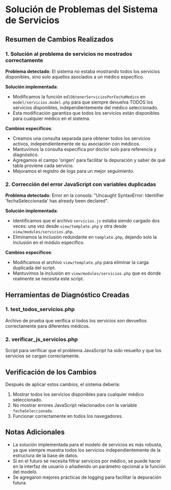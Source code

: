 # Solución de Problemas del Sistema de Servicios

## Resumen de Cambios Realizados

### 1. Solución al problema de servicios no mostrados correctamente

**Problema detectado**: El sistema no estaba mostrando todos los servicios disponibles, sino solo aquellos asociados a un médico específico.

**Solución implementada**: 
- Modificamos la función `mdlObtenerServiciosPorFechaMedico` en `model/servicios.model.php` para que siempre devuelva TODOS los servicios disponibles, independientemente del médico seleccionado.
- Esta modificación garantiza que todos los servicios están disponibles para cualquier médico en el sistema.

**Cambios específicos**:
- Creamos una consulta separada para obtener todos los servicios activos, independientemente de su asociación con médicos.
- Mantuvimos la consulta específica por doctor solo para referencia y diagnóstico.
- Agregamos el campo 'origen' para facilitar la depuración y saber de qué tabla proviene cada servicio.
- Mejoramos el registro de logs para un mejor seguimiento.

### 2. Corrección del error JavaScript con variables duplicadas

**Problema detectado**: Error en la consola: "Uncaught SyntaxError: Identifier 'fechaSeleccionada' has already been declared".

**Solución implementada**:
- Identificamos que el archivo `servicios.js` estaba siendo cargado dos veces: una vez desde `view/template.php` y otra desde `view/modules/servicios.php`.
- Eliminamos la inclusión redundante en `template.php`, dejando solo la inclusión en el módulo específico.

**Cambios específicos**:
- Modificamos el archivo `view/template.php` para eliminar la carga duplicada del script.
- Mantuvimos la inclusión en `view/modules/servicios.php` que es donde realmente se necesita este script.

## Herramientas de Diagnóstico Creadas

### 1. test_todos_servicios.php
Archivo de prueba que verifica si todos los servicios son devueltos correctamente para diferentes médicos.

### 2. verificar_js_servicios.php
Script para verificar que el problema JavaScript ha sido resuelto y que los servicios se cargan correctamente.

## Verificación de los Cambios

Después de aplicar estos cambios, el sistema debería:

1. Mostrar todos los servicios disponibles para cualquier médico seleccionado.
2. No mostrar errores JavaScript relacionados con la variable `fechaSeleccionada`.
3. Funcionar correctamente en todos los navegadores.

## Notas Adicionales

- La solución implementada para el modelo de servicios es más robusta, ya que siempre muestra todos los servicios independientemente de la estructura de la base de datos.
- Si en el futuro se necesita filtrar servicios por médico, se puede hacer en la interfaz de usuario o añadiendo un parámetro opcional a la función del modelo.
- Se agregaron mejores prácticas de logging para facilitar la depuración futura.
